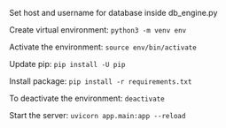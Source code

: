 Set host and username for database inside db_engine.py

Create virtual environment:
`python3 -m venv env`

Activate the environment:
`source env/bin/activate`

Update pip:
`pip install -U pip`

Install package:
`pip install -r requirements.txt`

To deactivate the environment:
`deactivate`

Start the server:
`uvicorn app.main:app --reload`
